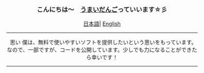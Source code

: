 <div align="center">
    <h3>こんにちは～　<a href="https://umaidango.github.io/me/">うまいだんご</a>っていいます☆彡 </h3>
    <p align="center">
        <a href="https://github.com/eust-w/eust-w/blob/main/README.md"><span>日本語</span></a>|
        <a href="https://github.com/eust-w/eust-w/blob/main/README_EN.md"><span>English</span></a>
    </p>
  <hr>
  <div><span>思い</span>
  僕は、無料で使いやすいソフトを提供したいという思いをもっています。　なので、一部ですが、コードを公開しています。少しでも力になることができたら幸いです！
  </div>
  <hr>
 
  </div>
</div>
